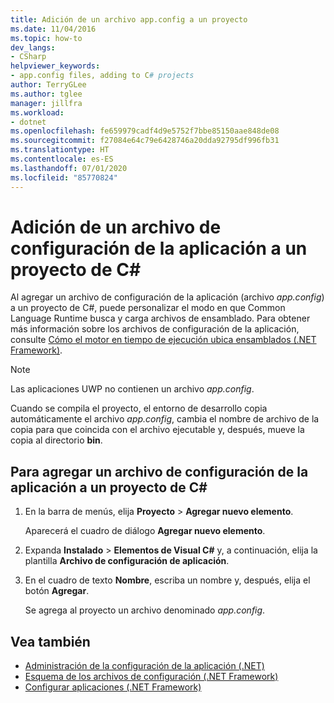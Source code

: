 ```yaml
---
title: Adición de un archivo app.config a un proyecto
ms.date: 11/04/2016
ms.topic: how-to
dev_langs:
- CSharp
helpviewer_keywords:
- app.config files, adding to C# projects
author: TerryGLee
ms.author: tglee
manager: jillfra
ms.workload:
- dotnet
ms.openlocfilehash: fe659979cadf4d9e5752f7bbe85150aae848de08
ms.sourcegitcommit: f27084e64c79e6428746a20dda92795df996fb31
ms.translationtype: HT
ms.contentlocale: es-ES
ms.lasthandoff: 07/01/2020
ms.locfileid: "85770824"
---
```

# <a name="how-to-add-an-application-configuration-file-to-a-c-project"></a>Adición de un archivo de configuración de la aplicación a un proyecto de C#

Al agregar un archivo de configuración de la aplicación (archivo *app.config*) a un proyecto de C#, puede personalizar el modo en que Common Language Runtime busca y carga archivos de ensamblado. Para obtener más información sobre los archivos de configuración de la aplicación, consulte [Cómo el motor en tiempo de ejecución ubica ensamblados (.NET Framework)](/dotnet/framework/deployment/how-the-runtime-locates-assemblies).

> [!NOTE]
> Las aplicaciones UWP no contienen un archivo *app.config*.

Cuando se compila el proyecto, el entorno de desarrollo copia automáticamente el archivo *app.config*, cambia el nombre de archivo de la copia para que coincida con el archivo ejecutable y, después, mueve la copia al directorio **bin**.

## <a name="to-add-an-application-configuration-file-to-a-c-project"></a>Para agregar un archivo de configuración de la aplicación a un proyecto de C#

1. En la barra de menús, elija **Proyecto** >  **Agregar nuevo elemento**.

     Aparecerá el cuadro de diálogo **Agregar nuevo elemento**.

1. Expanda **Instalado** > **Elementos de Visual C#** y, a continuación, elija la plantilla **Archivo de configuración de aplicación**.

1. En el cuadro de texto **Nombre**, escriba un nombre y, después, elija el botón **Agregar**.

     Se agrega al proyecto un archivo denominado *app.config*.

## <a name="see-also"></a>Vea también

- [Administración de la configuración de la aplicación (.NET)](../ide/managing-application-settings-dotnet.md)
- [Esquema de los archivos de configuración (.NET Framework)](/dotnet/framework/configure-apps/file-schema/index)
- [Configurar aplicaciones (.NET Framework)](/dotnet/framework/configure-apps/index)
